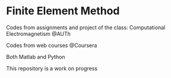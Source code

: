 # Finite Element Method
 Codes from assignments and project of the class: Computational Electromagnetism @AUTh
 
 Codes from web courses @Coursera
 
 Both Matlab and Python
 
 This repository is a work on progress
 
